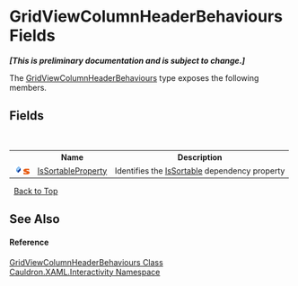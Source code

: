 # GridViewColumnHeaderBehaviours Fields
 _**\[This is preliminary documentation and is subject to change.\]**_

The <a href="T_Cauldron_XAML_Interactivity_GridViewColumnHeaderBehaviours">GridViewColumnHeaderBehaviours</a> type exposes the following members.


## Fields
&nbsp;<table><tr><th></th><th>Name</th><th>Description</th></tr><tr><td>![Public field](media/pubfield.gif "Public field")![Static member](media/static.gif "Static member")</td><td><a href="F_Cauldron_XAML_Interactivity_GridViewColumnHeaderBehaviours_IsSortableProperty">IsSortableProperty</a></td><td>
Identifies the <a href="P_Cauldron_XAML_Interactivity_GridViewColumnHeaderBehaviours_IsSortable">IsSortable</a>&nbsp;dependency property</td></tr></table>&nbsp;
<a href="#gridviewcolumnheaderbehaviours-fields">Back to Top</a>

## See Also


#### Reference
<a href="T_Cauldron_XAML_Interactivity_GridViewColumnHeaderBehaviours">GridViewColumnHeaderBehaviours Class</a><br /><a href="N_Cauldron_XAML_Interactivity">Cauldron.XAML.Interactivity Namespace</a><br />